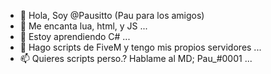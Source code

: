 - 👋 Hola, Soy @Pausitto (Pau para los amigos)
- 👀 Me encanta lua, html, y JS ...
- 🌱 Estoy aprendiendo C# ...
- 💞️ Hago scripts de FiveM y tengo mis propios servidores ...
- 📫 Quieres scripts perso.? Hablame al MD; Pau_#0001 ...

<!---
Pausitto/Pausitto is a ✨ special ✨ repository because its `README.md` (this file) appears on your GitHub profile.
You can click the Preview link to take a look at your changes.
--->
